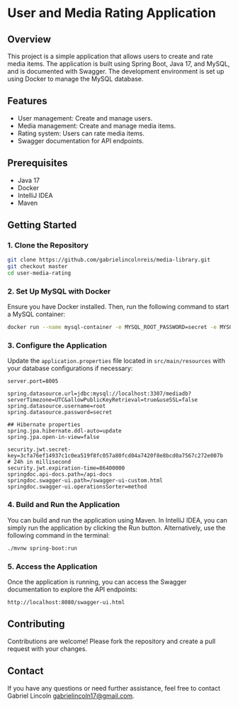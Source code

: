 # User and Media Rating Application

## Overview

This project is a simple application that allows users to create and rate media items. The application is built using Spring Boot, Java 17, and MySQL, and is documented with Swagger. The development environment is set up using Docker to manage the MySQL database.

## Features

- User management: Create and manage users.
- Media management: Create and manage media items.
- Rating system: Users can rate media items.
- Swagger documentation for API endpoints.

## Prerequisites

- Java 17
- Docker
- IntelliJ IDEA
- Maven

## Getting Started

### 1. Clone the Repository

```sh
git clone https://github.com/gabrielincolnreis/media-library.git
git checkout master
cd user-media-rating
```

### 2. Set Up MySQL with Docker

Ensure you have Docker installed. Then, run the following command to start a MySQL container:

```sh
docker run --name mysql-container -e MYSQL_ROOT_PASSWORD=secret -e MYSQL_DATABASE=mediadb -p 3307:3306 -d mysql:latest
```

### 3. Configure the Application

Update the `application.properties` file located in `src/main/resources` with your database configurations if necessary:

```properties
server.port=8005

spring.datasource.url=jdbc:mysql://localhost:3307/mediadb?serverTimezone=UTC&allowPublicKeyRetrieval=true&useSSL=false
spring.datasource.username=root
spring.datasource.password=secret

## Hibernate properties
spring.jpa.hibernate.ddl-auto=update
spring.jpa.open-in-view=false

security.jwt.secret-key=3cfa76ef14937c1c0ea519f8fc057a80fcd04a7420f8e8bcd0a7567c272e007b
# 24h in millisecond
security.jwt.expiration-time=86400000
springdoc.api-docs.path=/api-docs
springdoc.swagger-ui.path=/swagger-ui-custom.html
springdoc.swagger-ui.operationsSorter=method
```

### 4. Build and Run the Application

You can build and run the application using Maven. In IntelliJ IDEA, you can simply run the application by clicking the Run button. Alternatively, use the following command in the terminal:

```sh
./mvnw spring-boot:run
```

### 5. Access the Application

Once the application is running, you can access the Swagger documentation to explore the API endpoints:

```
http://localhost:8080/swagger-ui.html
```

## Contributing

Contributions are welcome! Please fork the repository and create a pull request with your changes.


## Contact

If you have any questions or need further assistance, feel free to contact Gabriel Lincoln gabrielincoln17@gmail.com.

